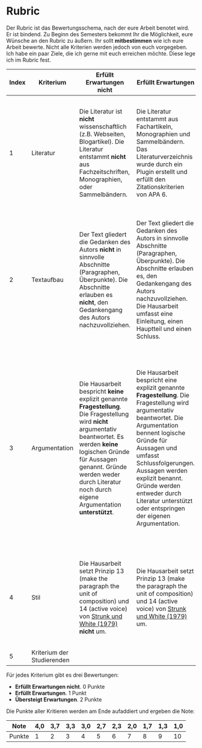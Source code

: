 # Rubric

Der Rubric ist das Bewertungsschema, nach der eure Arbeit benotet wird. Er ist bindend. Zu Beginn des Semesters bekommt Ihr die Möglichkeit, eure Wünsche an den Rubric zu äußern. Ihr sollt **mitbestimmen** wie ich eure Arbeit bewerte. Nicht alle Kriterien werden jedoch von euch vorgegeben. Ich habe ein paar Ziele, die ich gerne mit euch erreichen möchte. Diese lege ich im Rubric fest.

| Index | Kriterium	    |  Erfüllt Erwartungen nicht |  Erfüllt Erwartungen	| Übersteigt Erwartungen | 
| --- | ------------- |---------------------    | -----                 | --- |
| 1 |  Literatur |  Die Literatur ist **nicht**  wissenschaftlich (z.B. Webseiten, Blogartikel). Die Literatur entstammt **nicht** aus Fachzeitschriften, Monographien, oder Sammelbändern. |   Die Literatur entstammt aus Fachartikeln, Monographien und Sammelbändern. Das Literaturverzeichnis wurde durch ein Plugin erstellt und erfüllt den Zitationskriterien von APA 6. | Die Literatur entstammt aus Fachartikeln, Monographien und Sammelbändern. Das Literaturverzeichnis wurde durch ein Plugin erstellt und erfüllt den Zitationskriterien von APA 6. Die Autoren der Literatur sind Experten des Fachs. |
| 2 |  Textaufbau | Der Text gliedert die Gedanken des Autors **nicht** in sinnvolle Abschnitte (Paragraphen, Überpunkte). Die Abschnitte erlauben es **nicht**, den Gedankengang des Autors nachzuvollziehen. | Der Text gliedert die Gedanken des Autors in sinnvolle Abschnitte (Paragraphen, Überpunkte). Die Abschnitte erlauben es, den Gedankengang des Autors nachzuvollziehen. Die Hausarbeit umfasst eine Einleitung, einen Hauptteil und einen Schluss. | Der Text gliedert die Gedanken des Autors in sinnvolle Abschnitte (Paragraphen, Überpunkte). Die Abschnitte erlauben es, den Gedankengang des Autors nachzuvollziehen. Die Hausarbeit umfasst eine Einleitung, einen Hauptteil und einen Schluss. Der Text umfasst maximal 3 Rechtschreibfehler. |
| 3 | Argumentation | Die Hausarbeit bespricht **keine** explizit genannte  **Fragestellung**. Die Fragestellung wird **nicht** argumentativ beantwortet. Es werden **keine** logischen Gründe für Aussagen genannt. Gründe werden weder durch Literatur noch durch eigene Argumentation **unterstützt**. | Die Hausarbeit bespricht eine explizit genannte  **Fragestellung**. Die Fragestellung wird argumentativ beantwortet. Die Argumentation bennent logische Gründe für Aussagen und umfasst Schlussfolgerungen. Aussagen werden explizit benannt. Gründe werden entweder durch Literatur unterstützt oder entspringen der eigenen Argumentation. | Die Hausarbeit bespricht eine explizit genannte  **Fragestellung**. Die Fragestellung wird argumentativ beantwortet. Die Argumentation bennent logischen Gründe für Aussagen und umfasst Schlussfolgerungen. Aussagen werden explizit benannt. Gründe werden entweder durch Literatur unterstützt oder entspringen der eigenen Argumentation. Verschiedene (teils widerstrebende) Gründe werden in der Argumentation aufgenommen. |
| 4 |  Stil | Die Hausarbeit setzt Prinzip 13 (make the paragraph the unit of composition) und 14 (active voice) von [Strunk und White (1979)](ftp://ftp.ldv.ei.tum.de/pub/Scientific_Writing/Elements%20of%20Style.pdf) **nicht** um. | Die Hausarbeit setzt Prinzip 13 (make the paragraph the unit of composition) und 14 (active voice) von [Strunk und White (1979)](ftp://ftp.ldv.ei.tum.de/pub/Scientific_Writing/Elements%20of%20Style.pdf) um.  | Die Hausarbeit setzt Prinzip 13 (make the paragraph the unit of composition), 14 (active voice), 16 (use definite, specific, concrete language) und 17 (omit needless words) von [Strunk und White (1979)](ftp://ftp.ldv.ei.tum.de/pub/Scientific_Writing/Elements%20of%20Style.pdf) um. |
| 5 | Kriterium der Studierenden | | | |

Für jedes Kriterium gibt es drei Bewertungen:

* **Erfüllt Erwartungen nicht**. 0 Punkte
* **Erfüllt Erwartungen**. 1 Punkt
* **Übersteigt Erwartungen**. 2 Punkte

Die Punkte aller Kritieren werden am Ende aufaddiert und ergeben die Note:


|  Note 	|  4,0 	|  3,7 	|  3,3 	|  3,0 	|  2,7 	|  2,3 	|  2,0 	|  1,7 	|  1,3 	|  1,0 	|
|---	|---	|---	|---	|---	|---	|---	|---	|---	|---	|---	|
|   Punkte	|   1	|   2	|   3	|   4	|   5	|   6	|   7	|  8 	|   9	|   10	|


<!-- TODO Beispiel -->

<!-- http://www.library.vanderbilt.edu/peabody/tutorial_files/scholarlyfree/index.html -->
<!-- https://pioneersread.wordpress.com/2012/04/30/the-sources-are-strong-with-you-understanding-scholarly-papers-with-star-wars/ -->
<!-- https://pioneersread.wordpress.com/2011/08/31/5-ways-to-tell-if-the-article-is-scholarly-aka-peer-reviewed-aka-academic/ 
http://www.uky.edu/~rosdatte/phi120/lesson1a.htm
http://www.wikihow.com/Write-a-Seminar-Paper
-->